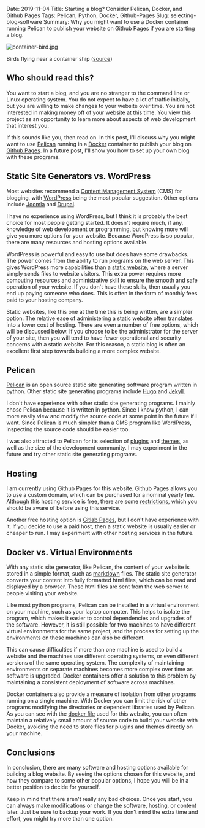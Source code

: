 Date: 2019-11-04
Title: Starting a blog?  Consider Pelican, Docker, and Github Pages 
Tags: Pelican, Python, Docker, Github-Pages
Slug: selecting-blog-software
Summary: Why you might want to use a Docker container running Pelican to publish your website on Github Pages if you are starting a blog.

![container-bird.jpg]({static}/images/container-bird-small.jpg)

Birds flying near a container ship ([source](https://pixabay.com/photos/container-freighter-seafaring-elbe-1612960/))

## Who should read this?

You want to start a blog, and you are no stranger to the command line or Linux operating system.  You do not expect to have a lot of traffic initially, but you are willing to make changes to your website over time.  You are not interested in making money off of your website at this time.  You view this project as an opportunity to learn more about aspects of web development that interest you.  

If this sounds like you, then read on.  In this post, I'll discuss why you might want to use [Pelican](https://blog.getpelican.com) running in a [Docker](https://www.docker.com) container to publish your blog on [Github Pages](https://pages.github.com/).  In a future post, I'll show you how to set up your own blog with these programs.

## Static Site Generators vs. WordPress

Most websites recommend a [Content Management System](https://en.wikipedia.org/wiki/Content_management_system) (CMS) for blogging, with [WordPress](https://wordpress.org) being the most popular suggestion.  Other options include [Joomla](https://www.joomla.org) and [Drupal](https://www.drupal.org).  

I have no experience using WordPress, but I think it is probably the best choice for most people getting started.  It doesn't require much, if any, knowledge of web development or programming, but knowing more will give you more options for your website.  Because WordPress is so popular, there are many resources and hosting options available.

WordPress is powerful and easy to use but does have some drawbacks.  The power comes from the ability to run programs on the web server.  This gives WordPress more capabilities than a [static website](https://en.wikipedia.org/wiki/Static_web_page), where a server simply sends files to website visitors.  This extra power requires more computing resources and administrative skill to ensure the smooth and safe operation of your website.  If you don't have these skills, then usually you end up paying someone who does.  This is often in the form of monthly fees paid to your hosting company.  

Static websites, like this one at the time this is being written, are a simpler option.  The relative ease of administering a static website often translates into a lower cost of hosting.  There are even a number of free options, which will be discussed below.  If you choose to be the administrator for the server of your site, then you will tend to have fewer operational and security concerns with a static website.  For this reason, a static blog is often an excellent first step towards building a more complex website. 

## Pelican 

[Pelican](https://blog.getpelican.com) is an open source static site generating software program written in python.  Other static site generating programs include [Hugo](https://gohugo.io) and [Jekyll](https://jekyllrb.com/).  

I don't have experience with other static site generating programs.  I mainly chose Pelican because it is written in python.  Since I know python, I can more easily view and modify the source code at some point in the future if I want.  Since Pelican is much simpler than a CMS program like WordPress, inspecting the source code should be easier too. 

I was also attracted to Pelican for its selection of [plugins](https://docs.getpelican.com/en/stable/plugins.html) and [themes](https://github.com/getpelican/pelican-themes), as well as the size of the development community.  I may experiment in the future and try other static site generating programs.

## Hosting 

I am currently using Github Pages for this website.  Github Pages allows you to use a custom domain, which can be purchased for a nominal yearly fee.  Although this hosting service is free, there are some [restrictions](https://help.github.com/en/github/working-with-github-pages/about-github-pages#guidelines-for-using-github-pages), which you should be aware of before using this service.  

Another free hosting option is [Gitlab Pages](https://about.gitlab.com/product/pages/), but I don't have experience with it.  If you decide to use a paid host, then a static website is usually easier or cheaper to run.  I may experiment with other hosting services in the future.

## Docker vs. Virtual Environments

With any static site generator, like Pelican, the content of your website is stored in a simple format, such as [markdown](https://en.wikipedia.org/wiki/Markdown) files.  The static site generator converts your content into fully formatted html files, which can be read and displayed by a browser.  These html files are sent from the web server to people visiting your website.

Like most python programs, Pelican can be installed in a virtual environment on your machine, such as your laptop computer.  This helps to isolate the program, which makes it easier to control dependencies and upgrades of the software.  However, it is still possible for two machines to have different virtual environments for the same project, and the process for setting up the environments on these machines can also be different. 

This can cause difficulties if more than one machine is used to build a website and the machines use different operating systems, or even different versions of the same operating system.  The complexity of maintaining environments on separate machines becomes more complex over time as software is upgraded.  Docker containers offer a solution to this problem by maintaining a consistent deployment of software across machines. 

Docker containers also provide a measure of isolation from other programs running on a single machine.  With Docker you can limit the risk of other programs modifying the directories or dependent libraries used by Pelican.  As you can see with the [docker file](https://github.com/AlexGose/website/blob/master/Dockerfile) used for this website, you can often maintain a relatively small amount of source code to build your website with Docker, avoiding the need to store files for plugins and themes directly on your machine.

## Conclusions  

In conclusion, there are many software and hosting options available for building a blog website.  By seeing the options chosen for this website, and how they compare to some other popular options, I hope you will be in a better position to decide for yourself.  

Keep in mind that there aren't really any bad choices.  Once you start, you can always make modifications or change the software, hosting, or content later.  Just be sure to backup your work.  If you don't mind the extra time and effort, you might try more than one option. 
